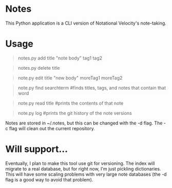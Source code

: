 # Notes
This Python application is a CLI version of Notational Velocity's note-taking.

# Usage
> notes.py add title "note body" tag1 tag2

> notes.py delete title

> note.py edit title "new body" moreTag1 moreTag2

> note.py find searchterm #finds titles, tags, and notes that contain that word

> note.py read title #prints the contents of that note

> note.py log #prints the git history of the note versions

Notes are stored in ~/.notes, but this can be changed with the -d flag. The -c flag will clean out the current repository.

# Will support…
Eventually, I plan to make this tool use git for versioning. The index will migrate to a real database, but for right now, I'm just pickling dictionaries. This will have some scaling problems with very large note databases (the -d flag is a good way to avoid that problem).